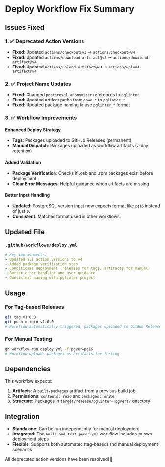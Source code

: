 # Deploy Workflow Fix Summary

## Issues Fixed

### 1. ✅ Deprecated Action Versions
- **Fixed**: Updated `actions/checkout@v3` → `actions/checkout@v4`
- **Fixed**: Updated `actions/download-artifact@v3` → `actions/download-artifact@v4`
- **Fixed**: Updated `actions/upload-artifact@v3` → `actions/upload-artifact@v4`

### 2. ✅ Project Name Updates
- **Fixed**: Changed `postgresql_anonymizer` references to `pglinter`
- **Fixed**: Updated artifact paths from `anon-*` to `pglinter-*`
- **Fixed**: Updated package naming to use `pglinter_*` format

### 3. ✅ Workflow Improvements

#### Enhanced Deploy Strategy
- **Tags**: Packages uploaded to GitHub Releases (permanent)
- **Manual Dispatch**: Packages uploaded as workflow artifacts (7-day retention)

#### Added Validation
- **Package Verification**: Checks if .deb and .rpm packages exist before deployment
- **Clear Error Messages**: Helpful guidance when artifacts are missing

#### Better Input Handling
- **Updated**: PostgreSQL version input now expects format like `pg16` instead of just `16`
- **Consistent**: Matches format used in other workflows

## Updated File

### `.github/workflows/deploy.yml`
```yaml
# Key improvements:
- Updated all action versions to v4
- Added package verification step
- Conditional deployment (releases for tags, artifacts for manual)
- Better error handling and user guidance
- Consistent naming with pglinter project
```

## Usage

### For Tag-based Releases
```bash
git tag v1.0.0
git push origin v1.0.0
# Workflow automatically triggered, packages uploaded to GitHub Releases
```

### For Manual Testing
```bash
gh workflow run deploy.yml -f pgver=pg16
# Workflow uploads packages as artifacts for testing
```

## Dependencies

This workflow expects:
1. **Artifacts**: A `built-packages` artifact from a previous build job
2. **Permissions**: `contents: read` and `packages: write`
3. **Structure**: Packages in `target/release/pglinter-{pgver}/` directory

## Integration

- **Standalone**: Can be run independently for manual deployment
- **Integrated**: The `build_and_test_pgver.yml` workflow includes its own deployment steps
- **Flexible**: Supports both automated (tag-based) and manual deployment scenarios

All deprecated action versions have been resolved! 🎉
